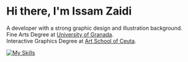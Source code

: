 <h1>
  Hi there, I'm Issam Zaidi
</h1>

<p>
  A developer with a strong graphic design and illustration background.<br/>
  Fine Arts Degree at <a href='https://bellasartes.ugr.es'>University of Granada</a>.</br>
  Interactive Graphics Degree at <a href='https://bellasartes.ugr.es](https://eaceuta.educacion.es/'>Art School of Ceuta</a>.<br/>
</p>

[![My Skills](https://skillicons.dev/icons?i=js,html,css,threejs,vite,react,tailwind,vercel,ps,ai,pr,ae,xd,blender&perline=3)](https://skillicons.dev)

